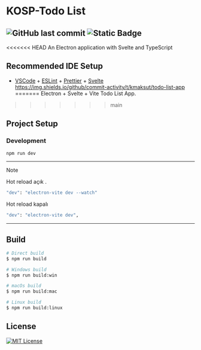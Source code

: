 # KOSP-Todo List
![GitHub last commit](https://img.shields.io/github/last-commit/kmaksut/todo-list-app) ![Static Badge](https://img.shields.io/badge/status-continues-orange)
---

<<<<<<< HEAD
An Electron application with Svelte and TypeScript

## Recommended IDE Setup

- [VSCode](https://code.visualstudio.com/) + [ESLint](https://marketplace.visualstudio.com/items?itemName=dbaeumer.vscode-eslint) + [Prettier](https://marketplace.visualstudio.com/items?itemName=esbenp.prettier-vscode) + [Svelte](https://marketplace.visualstudio.com/items?itemName=svelte.svelte-vscode)
https://img.shields.io/github/commit-activity/t/kmaksut/todo-list-app
=======
Electron + Svelte + Vite Todo List App.
>>>>>>> main

## Project Setup

### Development

```bash
npm run dev
```
---
> [!NOTE]
> Hot reload açık .
> ```bash
> "dev": "electron-vite dev --watch"
> ```
> Hot reload kapalı
> ```bash
> "dev": "electron-vite dev",
> ```
---
## Build

```bash
# Direct build
$ npm run build

# Windows build 
$ npm run build:win

# macOs build
$ npm run build:mac

# Linux build
$ npm run build:linux
```
## License

[![MIT License](https://img.shields.io/badge/License-MIT-green.svg)](https://choosealicense.com/licenses/mit/)
